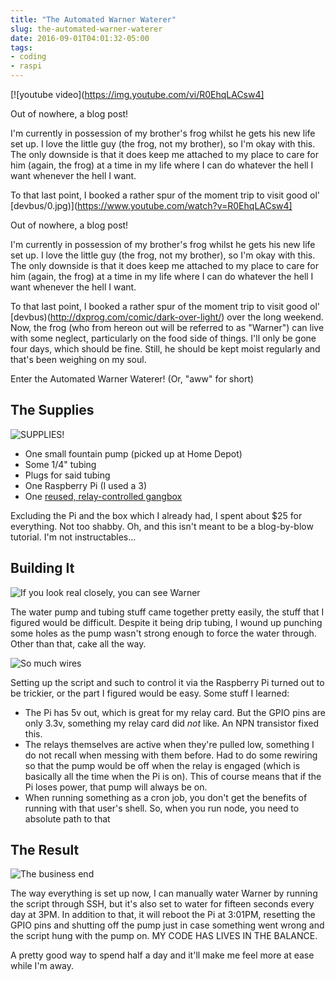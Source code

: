 ```yaml
---
title: "The Automated Warner Waterer"
slug: the-automated-warner-waterer
date: 2016-09-01T04:01:32-05:00
tags:
- coding
- raspi
---
```

[![youtube video](https://img.youtube.com/vi/R0EhqLACsw4]

Out of nowhere, a blog post!

I'm currently in possession of my brother's frog whilst he gets his new life set up. I love the little guy (the frog, not my brother), so I'm okay with this. The only downside is that it does keep me attached to my place to care for him (again, the frog) at a time in my life where I can do whatever the hell I want whenever the hell I want.

To that last point, I booked a rather spur of the moment trip to visit good ol' [devbus/0.jpg)](https://www.youtube.com/watch?v=R0EhqLACsw4]

Out of nowhere, a blog post!

I'm currently in possession of my brother's frog whilst he gets his new life set up. I love the little guy (the frog, not my brother), so I'm okay with this. The only downside is that it does keep me attached to my place to care for him (again, the frog) at a time in my life where I can do whatever the hell I want whenever the hell I want.

To that last point, I booked a rather spur of the moment trip to visit good ol' [devbus)(http://dxprog.com/comic/dark-over-light/) over the long weekend. Now, the frog (who from hereon out will be referred to as "Warner") can live with some neglect, particularly on the food side of things. I'll only be gone four days, which should be fine. Still, he should be kept moist regularly and that's been weighing on my soul.

Enter the Automated Warner Waterer! (Or, "aww" for short)

## The Supplies

![](https://cdn.awwni.me/tu48.jpg "SUPPLIES!")

- One small fountain pump (picked up at Home Depot)
- Some 1/4" tubing
- Plugs for said tubing
- One Raspberry Pi (I used a 3)
- One [reused, relay-controlled gangbox](http://dxprog.com/entry/christmas-lights-extravaganza/)

Excluding the Pi and the box which I already had, I spent about $25 for everything. Not too shabby. Oh, and this isn't meant to be a blog-by-blow tutorial. I'm not instructables...

## Building It

![](https://cdn.awwni.me/tu4b.jpg "If you look real closely, you can see Warner")

The water pump and tubing stuff came together pretty easily, the stuff that I figured would be difficult. Despite it being drip tubing, I wound up punching some holes as the pump wasn't strong enough to force the water through. Other than that, cake all the way.

![](https://cdn.awwni.me/tu49.jpg "So much wires")

Setting up the script and such to control it via the Raspberry Pi turned out to be trickier, or the part I figured would be easy. Some stuff I learned:

- The Pi has 5v out, which is great for my relay card. But the GPIO pins are only 3.3v, something my relay card did _not_ like. An NPN transistor fixed this.
- The relays themselves are active when they're pulled low, something I do not recall when messing with them before. Had to do some rewiring so that the pump would be off when the relay is engaged (which is basically all the time when the Pi is on). This of course means that if the Pi loses power, that pump will always be on.
- When running something as a cron job, you don't get the benefits of running with that user's shell. So, when you run node, you need to absolute path to that

## The Result

![](https://cdn.awwni.me/tu4a.jpg "The business end")

The way everything is set up now, I can manually water Warner by running the script through SSH, but it's also set to water for fifteen seconds every day at 3PM. In addition to that, it will reboot the Pi at 3:01PM, resetting the GPIO pins and shutting off the pump just in case something went wrong and the script hung with the pump on. MY CODE HAS LIVES IN THE BALANCE.

A pretty good way to spend half a day and it'll make me feel more at ease while I'm away.
